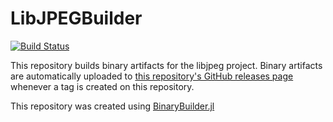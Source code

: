 # LibJPEGBuilder

[![Build Status](https://travis-ci.org/SimonDanisch/LibJPEGBuilder2.svg?branch=master)](https://travis-ci.org/SimonDanisch/LibJPEGBuilder2)

This repository builds binary artifacts for the libjpeg project. Binary artifacts are automatically uploaded to
[this repository's GitHub releases page](https://github.com/SimonDanisch/LibJPEGBuilder2/releases) whenever a tag is created
on this repository.

This repository was created using [BinaryBuilder.jl](https://github.com/JuliaPackaging/BinaryBuilder.jl)
